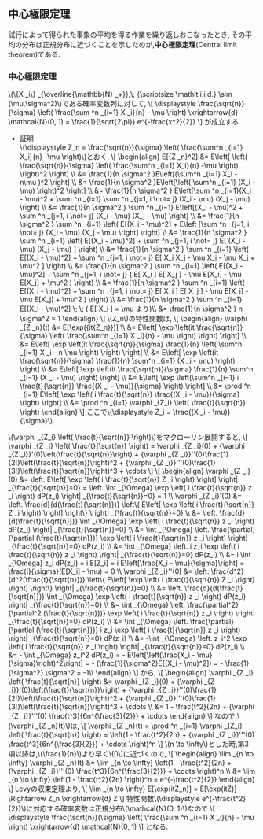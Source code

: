 ## 中心極限定理
試行によって得られた事象の平均を得る作業を繰り返しおこなったとき,
その平均の分布は正規分布に近づくことを示したのが,**中心極限定理**(Central limit theorem)である.

### 中心極限定理
\\(\\{X _i\\} _{\overline{\mathbb{N} _+}},\\;  {\scriptsize \mathit i.i.d.} \sim (\mu,\sigma^2)\\)である確率変数列に対して,
\\[
\displaystyle \frac{\sqrt{n}}{\sigma} \left( \frac{\sum ^n _{i=1} X _i}{n} - \mu \right) \xrightarrow{d} \mathcal{N}(0, 1) = \frac{1}{\sqrt{2\pi}} e^{-\frac{x^2}{2}}
\\]
が成立する.

- 証明  
\\(\displaystyle Z_n = \frac{\sqrt{n}}{\sigma} \left( \frac{\sum^n _{i=1} X_i}{n} -\mu \right)\\)とおく,
\\[
\begin{align}
	E[{Z _n}^2] &= E\left[ \left( \frac{\sqrt{n}}{\sigma} \left( \frac{\sum^n _{i=1} X_i}{n} -\mu \right) \right)^2 \right] \\\\
	&= \frac{1}{n \sigma^2 }E\left[(\sum^n _{i=1} X_i - n\mu )^2 \right] \\\\
	&= \frac{1}{n \sigma^2 }E\left[\left( \sum^n _{i=1} (X_i - \mu) \right)^2 \right] \\\\
	&= \frac{1}{n \sigma^2 } E\left[\sum ^n _{i=1}(X_i - \mu)^2  + \sum ^n _{i=1} \sum ^n _{j=1, i \not= j} (X_i - \mu) (X_j - \mu) \right] \\\\
	&= \frac{1}{n \sigma^2 } \sum ^n _{i=1} E\left[(X_i - \mu)^2  + \sum ^n _{j=1, i \not= j} (X_i - \mu) (X_j - \mu) \right] \\\\
	&= \frac{1}{n \sigma^2 } \sum ^n _{i=1} \left( E[(X_i - \mu)^2]  + E\left [\sum ^n _{j=1, i \not= j} (X_i - \mu) (X_j - \mu) \right] \right) \\\\
	&= \frac{1}{n \sigma^2 } \sum ^n _{i=1} \left( E[(X_i - \mu)^2]  + \sum ^n _{j=1, i \not= j} E[ (X_i - \mu) (X_j - \mu) ] \right) \\\\
	&= \frac{1}{n \sigma^2 } \sum ^n _{i=1} \left( E[(X_i - \mu)^2]  + \sum ^n _{j=1, i \not= j} E[ X_i X_j - \mu X_i - \mu X_j  + \mu^2 ] \right) \\\\
	&= \frac{1}{n \sigma^2 } \sum ^n _{i=1} \left( E[(X_i - \mu)^2]  + \sum ^n _{j=1, i \not= j} ( E[ X_i ] E[ X_j ] - \mu E[X_i] - \mu E[X_j]  + \mu^2  ) \right) \\\\
	&= \frac{1}{n \sigma^2 } \sum ^n _{i=1} \left( E[(X_i - \mu)^2]  + \sum ^n _{j=1, i \not= j} E[ X_i ] E[ X_j ] - \mu E[X_i] - \mu E[X_j]  + \mu^2  ) \right) \\\\
	&= \frac{1}{n \sigma^2 } \sum ^n _{i=1} E[(X_i - \mu)^2] \\; \\; ( E[ X_i ] = \mu より)\\\\
	&= \frac{1}{n \sigma^2 } n \sigma^2 = 1
\end{align}
\\]
\\(Z_n\\)の特性関数は,
\\[
\begin{align}
	\varphi _{Z _n}(t) &= E[\exp({it{Z_n}})] \\\\
	&= E\left[ \exp \left(it \frac{\sqrt{n}}{\sigma} \left( \frac{\sum^n _{i=1} X _i}{n} - \mu \right) \right) \right] \\\\
	&= E\left[ \exp \left(it \frac{\sqrt{n}}{\sigma} \frac{1}{n} \left( \\sum^n _{i=1} X _i - n \mu  \right) \right) \right] \\\\
	&= E\left[ \exp \left(it \frac{\sqrt{n}}{\sigma} \frac{1}{n}  \sum^n _{i=1} (X _i - \mu)  \right) \right] \\\\
	&= E\left[ \exp \left(it \frac{\sqrt{n}}{\sigma} \frac{1}{n}  \sum^n _{i=1} (X _i - \mu)  \right) \right] \\\\
	&= E\left[ \exp \left(\sum^n _{i=1} i \frac{t}{\sqrt{n}} \frac{(X _i - \mu)}{\sigma} \right) \right] \\\\
	&= \prod ^n _{i=1} E\left[ \exp \left( i \frac{t}{\sqrt{n}} \frac{(X _i - \mu)}{\sigma} \right) \right] \\\\
	&= \prod ^n _{i=1} \varphi _{Z_i} \left( \frac{t}{\sqrt{n}} \right)
\end{align}
\\]
ここで\\(\displaystyle Z_i = \frac{(X _i - \mu)}{\sigma}\\).

\\(\varphi _{Z_i} \left( \frac{t}{\sqrt{n}} \right)\\)をマクローリン展開すると,
\\[
\varphi _{Z _i} \left( \frac{t}{\sqrt{n}} \right) = \varphi _{Z _i}(0) + {\varphi _{Z _i}}'(0)\left(\frac{t}{\sqrt{n}}\right) + {\varphi _{Z _i}}''(0)\frac{1}{2!}\left(\frac{t}{\sqrt{n}}\right)^2 + {\varphi _{Z _i}}'''(0)\frac{1}{3!}\left(\frac{t}{\sqrt{n}}\right)^3 + \cdots
\\]
\\[
\begin{align}
\varphi _{Z _i}(0) &= \left. E\left[ \exp \left( i \frac{t}{\sqrt{n}} Z _i \right) \right] \right| _{\frac{t}{\sqrt{n}}=0} = \left. \int _{\Omega} \exp \left( i \frac{t}{\sqrt{n}} z _i \right) dP(z_i) \right| _{\frac{t}{\sqrt{n}}=0} = 1 \\\\
\varphi _{Z _i}'(0) &= \left. \frac{d}{d(\frac{t}{\sqrt{n}})} \left\\{ E\left[ \exp \left( i \frac{t}{\sqrt{n}} Z _i \right) \right] \right\\} \right| _{\frac{t}{\sqrt{n}}=0} \\\\
	&= \left. \frac{d}{d(\frac{t}{\sqrt{n}})} \int _{\Omega} \exp \left( i \frac{t}{\sqrt{n}} z _i \right) dP(z_i) \right| _{\frac{t}{\sqrt{n}}=0} \\\\
	&= \int _{\Omega} \left. \frac{\partial}{\partial (\frac{t}{\sqrt{n}})} \exp \left( i \frac{t}{\sqrt{n}} z _i \right) \right| _{\frac{t}{\sqrt{n}}=0} dP(z_i) \\\\
	&= \int _{\Omega} \left. i z_i  \exp \left( i \frac{t}{\sqrt{n}} z _i \right) \right| _{\frac{t}{\sqrt{n}}=0} dP(z_i) \\\\
	&= i \int _{\Omega} z_i dP(z_i) = i E[Z_i] = i E\left[\frac{X_i - \mu}{\sigma}\right] = \frac{i}{\sigma}(E[X_i] - \mu) = 0 \\\\
\varphi _{Z _i}''(0) &= \left. \frac{d^2}{d^2(\frac{t}{\sqrt{n}})} \left\\{ E\left[ \exp \left( i \frac{t}{\sqrt{n}} Z _i \right) \right] \right\\} \right| _{\frac{t}{\sqrt{n}}=0} \\\\
	&= \left. \frac{d}{d(\frac{t}{\sqrt{n}})} \int _{\Omega} \exp \left( i \frac{t}{\sqrt{n}} z _i \right) dP(z_i) \right| _{\frac{t}{\sqrt{n}}=0} \\\\
	&= \int _{\Omega} \left. \frac{\partial^2}{\partial^2 (\frac{t}{\sqrt{n}})} \exp \left( i \frac{t}{\sqrt{n}} z _i \right) \right| _{\frac{t}{\sqrt{n}}=0} dP(z_i) \\\\
	&= \int _{\Omega} \left. \frac{\partial}{\partial (\frac{t}{\sqrt{n}})} i z_i  \exp \left( i \frac{t}{\sqrt{n}} z _i \right) \right| _{\frac{t}{\sqrt{n}}=0} dP(z_i) \\\\
	&= -\int _{\Omega} \left. z_i^2  \exp \left( i \frac{t}{\sqrt{n}} z _i \right) \right| _{\frac{t}{\sqrt{n}}=0} dP(z_i) \\\\
	&= - \int _{\Omega} z_i^2 dP(z_i) = - E\left[\left(\frac{X_i - \mu}{\sigma}\right)^2\right] = - (\frac{1}{\sigma^2}E[(X_i - \mu)^2]) = - \frac{1}{\sigma^2} \sigma^2 = -1\\\\
\end{align}
\\]
から,
\\[
\begin{align}
\varphi _{Z _i} \left( \frac{t}{\sqrt{n}} \right) &= \varphi _{Z _i}(0) + {\varphi _{Z _i}}'(0)\left(\frac{t}{\sqrt{n}}\right) + {\varphi _{Z _i}}''(0)\frac{1}{2!}\left(\frac{t}{\sqrt{n}}\right)^2 + {\varphi _{Z _i}}'''(0)\frac{1}{3!}\left(\frac{t}{\sqrt{n}}\right)^3 + \cdots \\\\
&= 1 - \frac{t^2}{2n} + {\varphi _{Z _i}}'''(0) \frac{t^3}{6n^{\frac{3}{2}}} + \cdots
\end{align}
\\]
なので,\\(\varphi _{Z _n}(t)\\)は,
\\[
\varphi _{Z _n}(t) = \prod ^n _{i=1} \varphi _{Z_i} \left( \frac{t}{\sqrt{n}} \right) = \left(1 - \frac{t^2}{2n} + {\varphi _{Z _i}}'''(0) \frac{t^3}{6n^{\frac{3}{2}}} + \cdots \right)^n
\\]
\\(n \to \infty\\)とした時,第3項以降は,\\(\frac{1}{n}\\)より早く\\(0\\)に近づくので,
\\[
\begin{align}
	\lim _{n \to \infty} \varphi _{Z _n}(t) &= \lim _{n \to \infty} \left(1 - \frac{t^2}{2n} + {\varphi _{Z _i}}'''(0) \frac{t^3}{6n^{\frac{3}{2}}} + \cdots \right)^n \\\\
	&= \lim _{n \to \infty} \left(1 - \frac{t^2}{2n} \right)^n = e^{-\frac{t^2}{2}}
\end{align}
\\]
Levyの収束定理より,
\\[
\lim _{n \to \infty} E[\exp(itZ_n)] = E[\exp(itZ)] \Rightarrow Z_n \xrightarrow{d} Z
\\]
特性関数\\(\displaystyle e^{-\frac{t^2}{2}}\\)に対応する確率変数は正規分布\\(\mathcal{N}(0, 1)\\)なので
\\[
\displaystyle \frac{\sqrt{n}}{\sigma} \left( \frac{\sum ^n _{i=1} X _i}{n} - \mu \right) \xrightarrow{d} \mathcal{N}(0, 1)
\\]
となる.
